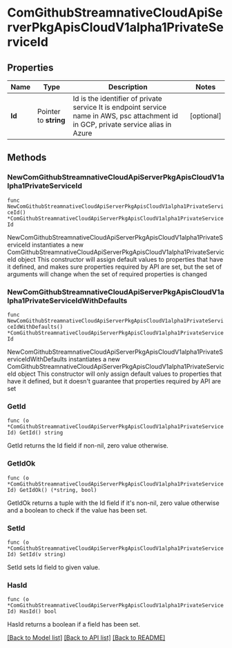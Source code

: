 # ComGithubStreamnativeCloudApiServerPkgApisCloudV1alpha1PrivateServiceId

## Properties

Name | Type | Description | Notes
------------ | ------------- | ------------- | -------------
**Id** | Pointer to **string** | Id is the identifier of private service It is endpoint service name in AWS, psc attachment id in GCP, private service alias in Azure | [optional] 

## Methods

### NewComGithubStreamnativeCloudApiServerPkgApisCloudV1alpha1PrivateServiceId

`func NewComGithubStreamnativeCloudApiServerPkgApisCloudV1alpha1PrivateServiceId() *ComGithubStreamnativeCloudApiServerPkgApisCloudV1alpha1PrivateServiceId`

NewComGithubStreamnativeCloudApiServerPkgApisCloudV1alpha1PrivateServiceId instantiates a new ComGithubStreamnativeCloudApiServerPkgApisCloudV1alpha1PrivateServiceId object
This constructor will assign default values to properties that have it defined,
and makes sure properties required by API are set, but the set of arguments
will change when the set of required properties is changed

### NewComGithubStreamnativeCloudApiServerPkgApisCloudV1alpha1PrivateServiceIdWithDefaults

`func NewComGithubStreamnativeCloudApiServerPkgApisCloudV1alpha1PrivateServiceIdWithDefaults() *ComGithubStreamnativeCloudApiServerPkgApisCloudV1alpha1PrivateServiceId`

NewComGithubStreamnativeCloudApiServerPkgApisCloudV1alpha1PrivateServiceIdWithDefaults instantiates a new ComGithubStreamnativeCloudApiServerPkgApisCloudV1alpha1PrivateServiceId object
This constructor will only assign default values to properties that have it defined,
but it doesn't guarantee that properties required by API are set

### GetId

`func (o *ComGithubStreamnativeCloudApiServerPkgApisCloudV1alpha1PrivateServiceId) GetId() string`

GetId returns the Id field if non-nil, zero value otherwise.

### GetIdOk

`func (o *ComGithubStreamnativeCloudApiServerPkgApisCloudV1alpha1PrivateServiceId) GetIdOk() (*string, bool)`

GetIdOk returns a tuple with the Id field if it's non-nil, zero value otherwise
and a boolean to check if the value has been set.

### SetId

`func (o *ComGithubStreamnativeCloudApiServerPkgApisCloudV1alpha1PrivateServiceId) SetId(v string)`

SetId sets Id field to given value.

### HasId

`func (o *ComGithubStreamnativeCloudApiServerPkgApisCloudV1alpha1PrivateServiceId) HasId() bool`

HasId returns a boolean if a field has been set.


[[Back to Model list]](../README.md#documentation-for-models) [[Back to API list]](../README.md#documentation-for-api-endpoints) [[Back to README]](../README.md)


